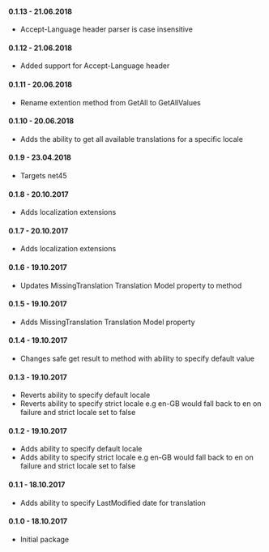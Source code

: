 #### 0.1.13 - 21.06.2018
* Accept-Language header parser is case insensitive

#### 0.1.12 - 21.06.2018
* Added support for Accept-Language header

#### 0.1.11 - 20.06.2018
* Rename extention method from GetAll to GetAllValues

#### 0.1.10 - 20.06.2018
* Adds the ability to get all available translations for a specific locale

#### 0.1.9 - 23.04.2018
* Targets net45

#### 0.1.8 - 20.10.2017
* Adds localization extensions

#### 0.1.7 - 20.10.2017
* Adds localization extensions

#### 0.1.6 - 19.10.2017
* Updates MissingTranslation Translation Model property to method

#### 0.1.5 - 19.10.2017
* Adds MissingTranslation Translation Model property

#### 0.1.4 - 19.10.2017
* Changes safe get result to method with ability to specify default value

#### 0.1.3 - 19.10.2017
* Reverts ability to specify default locale
* Reverts ability to specify strict locale e.g en-GB would fall back to en on failure and strict locale set to false

#### 0.1.2 - 19.10.2017
* Adds ability to specify default locale
* Adds ability to specify strict locale e.g en-GB would fall back to en on failure and strict locale set to false

#### 0.1.1 - 18.10.2017
* Adds ability to specify LastModified date for translation

#### 0.1.0 - 18.10.2017
* Initial package
